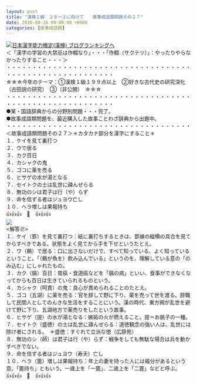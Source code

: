 ```yaml
---
layout: post
title: "漢検１級　２８ー②に向けて　　故事成語類問題その２７"
date: 2016-08-16 00:00:00 +0900
categories: [故事成語類]
---
```


[![](/syuusyuu9701/assets/images/漢検１級-２８ー②に向けて-故事成語類問題その２７-br_c_3028_1.gif)](http://blog.with2.net/link.php?1659096:3028 "日本漢字能力検定(漢検) ブログランキングへ")[日本漢字能力検定(漢検) ブログランキングへ](http://blog.with2.net/link.php?1659096:3028)  
＜「漢字の学習の大禁忌は作輟なり」・・・「作輟（サクテツ）」：やったりやらなかったりすること・・・＞  
・・・・・・・・・・・・・・・・・・・・・・・・・・・・・・・・・・・・・・・・・・・・・・・・・・・・・・・・・  
☆☆☆今年のテーマ：①漢検１級１９９点以上　②好きな古代史の研究深化（古田説の研究）　③（非公開）　☆☆☆　　  
・・・・・・・・・・・・・・・・・・・・・・・・・・・・・・・・・・・・・・・・・・・・・・・・・・・・・・・・・  
●某・国語辞典からの分野別問題・・・完了。  
●故事成語類問題を、最近購入した故事ことわざ辞典から出題中。  
・・・・・・・・・・・・・・・・・・・・・・・・・・・・・・・・・・・・  
＜故事成語類問題その２７＞＊カタカナ部分を漢字にすること＊　  
１．ケイを見て裏打つ  
２．ウで居る  
３．カク百日  
４．カシャクの鬼  
５．ゴコに薬を売る  
６．ヒサゲの水が湯となる  
７．セイトクの士は乱世に疎んぜらる  
８．無功のシは君子は行（や）らず  
９．命を信ずる者はジュヨウ亡し  
１０．ヘラ増しは果報持ち  
👍👍👍　🐒　👍👍👍  
![](/syuusyuu9701/assets/images/漢検１級-２８ー②に向けて-故事成語類問題その２７-c2be1a4e8c0f22f4eb8d76ad25a02a88.png)  
<解答㉗>  
１．ケイ（罫）を見て裏打つ：紙に裏打ちするときは、罫線の縦横の具合を見てからすべきである。状態をよく見てから手を下せというたとえ。  
２．ウ（鵜）で居る：口に出さないだけで、すべて知っている、よく知っているということ。「（鵜が魚を）飲み込んでいる」というのを、理解している意の「のみ込む」にしゃれたもの。  
３．カク（膈）百日：胃癌・食道癌などを「膈の病」といい、食事ができなくなってからも百日は生きていられるものという。  
４．カシャク（呵責）の鬼：良心が責められることのたとえ。  
５．ゴコ（五湖）に薬を売る：官を辞して野に下り、薬を売って世を渡る。辞職して民間人としてのんきな生活をすることにいう。漢の時代、東方朔が乱世を避けて野に下り、五湖地方で薬売りをしたという故事。  
６．ヒサゲ（提）の水が湯となる：嫉妬の火が燃えること。提＝お銚子の一種。  
７．セイトク（盛徳）の士は乱世に疎んぜらる：道徳観念の強い人は、乱世には除け者にされる。　＊盛徳：すぐれて立派な徳（広辞苑）  
８．無功のシ（師）は君子は行（や）らず：戦争をしても無駄な場合は兵を動かすべきでない。  
９．命を信ずる者はジュヨウ（寿夭）亡し  
１０．ヘラ（篦）増しは果報持ち：年上の妻を持った人には福分があるという意。「篦持ち」ともいう。一歳上を「一篦」、二歳上を「二篦」などと呼ぶ。  
👍👍👍　🐒　👍👍👍  
  